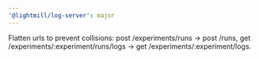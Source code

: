 ```yaml
---
'@lightmill/log-server': major
---
```


Flatten urls to prevent collisions: post /experiments/runs -> post /runs, get /experiments/:experiment/runs/logs -> get /experiments/:experiment/logs.
